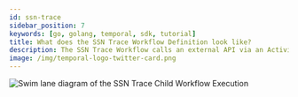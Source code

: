 ```yaml
---
id: ssn-trace
sidebar_position: 7
keywords: [go, golang, temporal, sdk, tutorial]
title: What does the SSN Trace Workflow Definition look like?
description: The SSN Trace Workflow calls an external API via an Activity Execution and returns the results.
image: /img/temporal-logo-twitter-card.png
---
```


<!--SNIPSTART background-checks-ssn-trace-workflow-definition-->
<!--SNIPEND-->

![Swim lane diagram of the SSN Trace Child Workflow Execution](images/ssn-trace-flow.svg)
